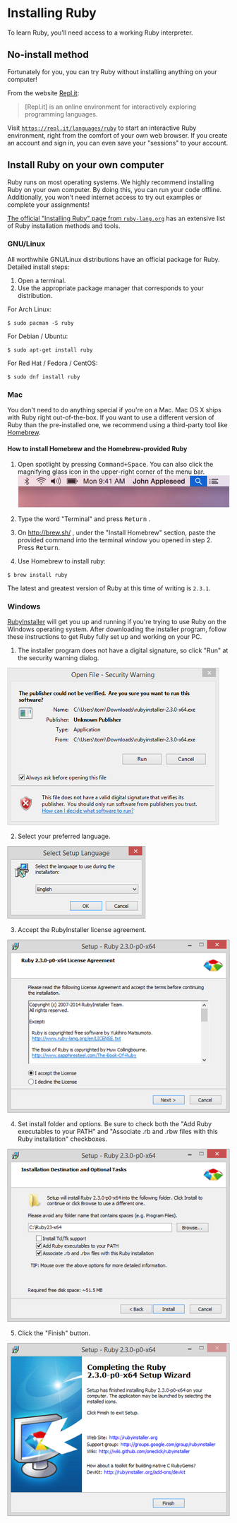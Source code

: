 # Installing Ruby

To learn Ruby, you'll need access to a working Ruby interpreter.

## No-install method

Fortunately for you, you can try Ruby without installing anything on your computer!

From the website [Repl.it](https://repl.it/): 

> [Repl.it] is an online environment for interactively exploring programming languages.

Visit [`https://repl.it/languages/ruby`](https://repl.it/languages/ruby) to start an interactive Ruby environment, right from the comfort of your own web browser. If you create an account and sign in, you can even save your "sessions" to your account.

## Install Ruby on your own computer

Ruby runs on most operating systems. We highly recommend installing Ruby on your own computer. By doing this, you can run your code offline. Additionally, you won't need internet access to try out examples or complete your assignments!

[The official "Installing Ruby" page from `ruby-lang.org`](https://www.ruby-lang.org/en/documentation/installation/) has an extensive list of Ruby installation methods and tools.

### GNU/Linux

All worthwhile GNU/Linux distributions have an official package for Ruby. Detailed install steps:

 1. Open a terminal.
 2. Use the appropriate package manager that corresponds to your distribution.

  For Arch Linux:
  ```sh-session
  $ sudo pacman -S ruby
  ```

  For Debian / Ubuntu:
  ```sh-session
  $ sudo apt-get install ruby
  ```

  For Red Hat / Fedora / CentOS:
  ```sh-session
  $ sudo dnf install ruby
  ```

### Mac

You don't need to do anything special if you're on a Mac. Mac OS X ships with Ruby right out-of-the-box. If you want to use a different version of Ruby than the pre-installed one, we recommend using a third-party tool like [Homebrew](http://brew.sh/).

#### How to install Homebrew and the Homebrew-provided Ruby 

1. Open spotlight by pressing <kbd>Command+Space</kbd>. You can also click the magnifying glass icon in the upper-right corner of the menu bar.
  ![](images/mac-osx/yosemite-search_button.png)

2. Type the word "Terminal" and press <kbd>Return</kbd> .
3. On http://brew.sh/ , under the "Install Homebrew" section, paste the provided command into the terminal window you opened in step 2. Press <kbd>Return</kbd>.

3. Use Homebrew to install ruby:

  ```sh-session
  $ brew install ruby
  ```

The latest and greatest version of Ruby at this time of writing is `2.3.1`.

### Windows

[RubyInstaller](http://rubyinstaller.org/) will get you up and running if you're trying to use Ruby on the Windows operating system. After downloading the installer program, follow these instructions to get Ruby fully set up and working on your PC.

1. The installer program does not have a digital signature, so click "Run" at the security warning dialog.

  ![](images/ruby-installer-windows/01.png)
  
2. Select your preferred language.

  ![](images/ruby-installer-windows/02.png)

3. Accept the RubyInstaller license agreement.

  ![](images/ruby-installer-windows/03.png)

4. Set install folder and options. Be sure to check both the "Add Ruby executables to your PATH" and "Associate .rb and .rbw files with this Ruby installation" checkboxes.

  ![](images/ruby-installer-windows/04.png)

5. Click the "Finish" button.

  ![](images/ruby-installer-windows/05.png)